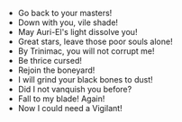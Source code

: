 - Go back to your masters!
- Down with you, vile shade!
- May Auri-El's light dissolve you!
- Great stars, leave those poor souls alone!
- By Trinimac, you will not corrupt me!
- Be thrice cursed!
- Rejoin the boneyard!
- I will grind your black bones to dust!
- Did I not vanquish you before?
- Fall to my blade! Again!
- Now I could need a Vigilant!
